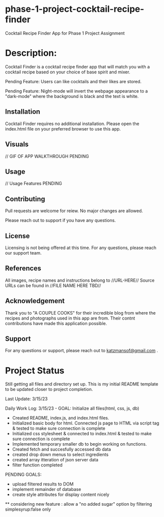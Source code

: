 # phase-1-project-cocktail-recipe-finder

Cocktail Recipe Finder App for Phase 1 Project Assignment


# Description:  

Cocktail Finder is a cocktail recipe finder app that will match you with a cocktail recipe based on your choice of base spirit and mixer. 

Pending Feature: Users can like cocktails and their likes are stored.

Pending Feature: Night-mode will invert the webpage appearance to a "dark-mode" where the background is black and the text is white. 


## Installation

Cocktail Finder requires no additional installation. 
Please open the index.html file on your preferred browser to use this app.


## Visuals


// GIF OF APP WALKTHROUGH PENDING

## Usage

// Usage Features PENDING


## Contributing

Pull requests are welcome for reiew. 
No major changes are allowed. 

Please reach out to support if you have any questions. 


## License

Licensing is not being offered at this time. 
For any questions, please reach our support team. 

## References

All images, recipe names and instructions belong to //URL-HERE//
Source URLs can be found in //FILE NAME HERE TBD//

## Acknowledgement

Thank you to "A COUPLE COOKS" for their incredible blog from where the recipes and photographs used in this app are from. Their contnt contributions have made this application possible. 


## Support

For any questions or support, please reach out to katzmansof@gmail.com . 


# Project Status 

Still getting all files and directory set up. 
This is my initial README template to be updated closer to project completion. 

Last Update: 3/15/23

Daily Work Log: 
3/15/23 - GOAL: Initialize all files(html, css, js, db)
- Created README, index.js, and index.html files. 
- Initialized basic body for html. Connected js page to HTML via script tag & tested to make sure connection is complete
- Initialized css stylesheet & connected to index.html & tested to make sure connection is complete
- Implemented temporary smaller db to begin working on functions. 
- Created fetch and succesfully accessed db data
- created drop down menus to select ingredients
- created array itteration of json server data
- filter function completed



PENDING GOALS: 
- upload filtered results to DOM
- implement remainder of database 
- create style attributes for display content nicely



** considering new feature : allow a "no added sugar" option by filtering simplesyrup:false only 


